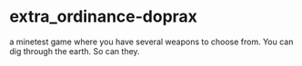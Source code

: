 # extra_ordinance-doprax
a minetest game where you have several weapons to choose from. You can dig through the earth. So can they.
